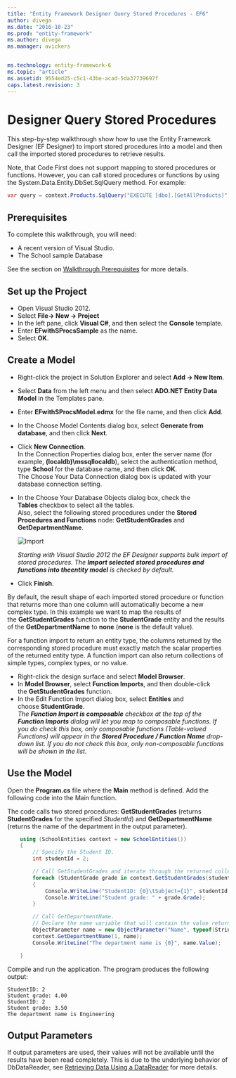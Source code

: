 ```yaml
---
title: "Entity Framework Designer Query Stored Procedures - EF6"
author: divega
ms.date: "2016-10-23"
ms.prod: "entity-framework"
ms.author: divega
ms.manager: avickers


ms.technology: entity-framework-6
ms.topic: "article"
ms.assetid: 9554ed25-c5c1-43be-acad-5da37739697f
caps.latest.revision: 3
---
```

# Designer Query Stored Procedures
This step-by-step walkthrough show how to use the Entity Framework Designer (EF Designer) to import stored procedures into a model and then call the imported stored procedures to retrieve results. 

Note, that Code First does not support mapping to stored procedures or functions. However, you can call stored procedures or functions by using the System.Data.Entity.DbSet.SqlQuery method. For example:
``` csharp
var query = context.Products.SqlQuery("EXECUTE [dbo].[GetAllProducts]")`;
```

## Prerequisites

To complete this walkthrough, you will need:

- A recent version of Visual Studio.
- The School sample Database

See the section on [Walkthrough Prerequisites](../../../ef6/get-started/entity-framework-school-database.md) for more details.

## Set up the Project

-   Open Visual Studio 2012.
-   Select **File-&gt; New -&gt; Project**
-   In the left pane, click **Visual C\#**, and then select the **Console** template.
-   Enter **EFwithSProcsSample** as the name.
-   Select **OK**.

## Create a Model

-   Right-click the project in Solution Explorer and select **Add -&gt; New Item**.
-   Select **Data** from the left menu and then select **ADO.NET Entity Data Model** in the Templates pane.
-   Enter **EFwithSProcsModel.edmx** for the file name, and then click **Add**.
-   In the Choose Model Contents dialog box, select **Generate from database**, and then click **Next**.
-   Click **New Connection**.  
    In the Connection Properties dialog box, enter the server name (for example, **(localdb)\\mssqllocaldb**), select the authentication method, type **School** for the database name, and then click **OK**.  
    The Choose Your Data Connection dialog box is updated with your database connection setting.
-   In the Choose Your Database Objects dialog box, check the **Tables** checkbox to select all the tables.  
    Also, select the following stored procedures under the **Stored Procedures and Functions** node: **GetStudentGrades** and **GetDepartmentName**. 

    ![Import](../ef6/media/import.jpg)

    *Starting with Visual Studio 2012 the EF Designer supports bulk import of stored procedures. The **Import selected stored procedures and functions into theentity model** is checked by default.*
-   Click **Finish**.

By default, the result shape of each imported stored procedure or function that returns more than one column will automatically become a new complex type. In this example we want to map the results of the **GetStudentGrades** function to the **StudentGrade** entity and the results of the **GetDepartmentName** to **none** (**none** is the default value).

For a function import to return an entity type, the columns returned by the corresponding stored procedure must exactly match the scalar properties of the returned entity type. A function import can also return collections of simple types, complex types, or no value.

-   Right-click the design surface and select **Model Browser**.
-   In **Model Browser**, select **Function Imports**, and then double-click the **GetStudentGrades** function.
-   In the Edit Function Import dialog box, select **Entities** and choose **StudentGrade**.  
    *The **Function Import is composable** checkbox at the top of the **Function Imports** dialog will let you map to composable functions. If you do check this box, only composable functions (Table-valued Functions) will appear in the **Stored Procedure / Function Name** drop-down list. If you do not check this box, only non-composable functions will be shown in the list.*

## Use the Model

Open the **Program.cs** file where the **Main** method is defined. Add the following code into the Main function.

The code calls two stored procedures: **GetStudentGrades** (returns **StudentGrades** for the specified *StudentId*) and **GetDepartmentName** (returns the name of the department in the output parameter).  

``` csharp
    using (SchoolEntities context = new SchoolEntities())
    {
        // Specify the Student ID.
        int studentId = 2;

        // Call GetStudentGrades and iterate through the returned collection.
        foreach (StudentGrade grade in context.GetStudentGrades(studentId))
        {
            Console.WriteLine("StudentID: {0}\tSubject={1}", studentId, grade.Subject);
            Console.WriteLine("Student grade: " + grade.Grade);
        }

        // Call GetDepartmentName.
        // Declare the name variable that will contain the value returned by the output parameter.
        ObjectParameter name = new ObjectParameter("Name", typeof(String));
        context.GetDepartmentName(1, name);
        Console.WriteLine("The department name is {0}", name.Value);

    }
```

Compile and run the application. The program produces the following output:

```
StudentID: 2
Student grade: 4.00
StudentID: 2
Student grade: 3.50
The department name is Engineering
```

Output Parameters
-----------------

If output parameters are used, their values will not be available until the results have been read completely. This is due to the underlying behavior of DbDataReader, see [Retrieving Data Using a DataReader](http://go.microsoft.com/fwlink/?LinkID=398589) for more details.

